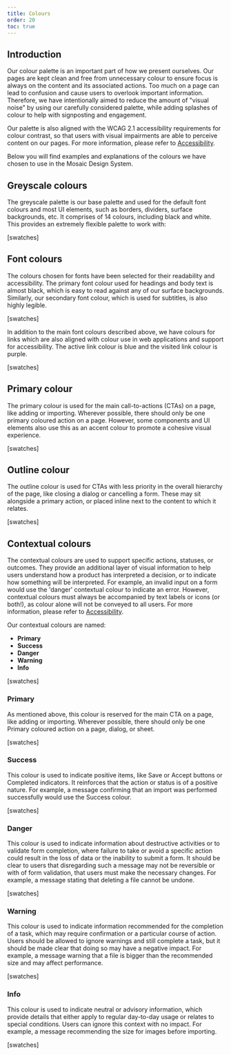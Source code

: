 ```yaml
---
title: Colours
order: 20
toc: true
---
```

## Introduction

Our colour palette is an important part of how we present ourselves. Our pages are kept clean and free from unnecessary colour to ensure focus is always on the content and its associated actions. Too much on a page can lead to confusion and cause users to overlook important information. Therefore, we have intentionally aimed to reduce the amount of "visual noise" by using our carefully considered palette, while adding splashes of colour to help with signposting and engagement.

Our palette is also aligned with the WCAG 2.1 accessibility requirements for colour contrast, so that users with visual impairments are able to perceive content on our pages. For more information, please refer to [Accessibility](/guidelines/accessibility).

Below you will find examples and explanations of the colours we have chosen to use in the Mosaic Design System. 

## Greyscale colours

The greyscale palette is our base palette and used for the default font colours and most UI elements, such as borders, dividers, surface backgrounds, etc. It comprises of 14 colours, including black and white. This provides an extremely flexible palette to work with:

\[swatches]

## Font colours

The colours chosen for fonts have been selected for their readability and accessibility. The primary font colour used for headings and body text is almost black, which is easy to read against any of our surface backgrounds. Similarly, our secondary font colour, which is used for subtitles, is also highly legible.

\[swatches]

In addition to the main font colours described above, we have colours for links which are also aligned with colour use in web applications and support for accessibility. The active link colour is blue and the visited link colour is purple.

\[swatches]

## Primary colour

The primary colour is used for the main call-to-actions (CTAs) on a page, like adding or importing. Wherever possible, there should only be one primary coloured action on a page. However, some components and UI elements also use this as an accent colour to promote a cohesive visual experience.

\[swatches]

## Outline colour

The outline colour is used for CTAs with less priority in the overall hierarchy of the page, like closing a dialog or cancelling a form. These may sit alongside a primary action, or placed inline next to the content to which it relates.

\[swatches]

## Contextual colours

The contextual colours are used to support specific actions, statuses, or outcomes. They provide an additional layer of visual information to help users understand how a product has interpreted a decision, or to indicate how something will be interpreted. For example, an invalid input on a form would use the 'danger' contextual colour to indicate an error. However, contextual colours must always be accompanied by text labels or icons (or both!), as colour alone will not be conveyed to all users. For more information, please refer to [Accessibility](/guidelines/accessibility).

Our contextual colours are named:

* **Primary**
* **Success**
* **Danger**
* **Warning**
* **Info**

\[swatches]

### Primary

As mentioned above, this colour is reserved for the main CTA on a page, like adding or importing. Wherever possible, there should only be one Primary coloured action on a page, dialog, or sheet.

\[swatches]

### Success

This colour is used to indicate positive items, like Save or Accept buttons or Completed indicators. It reinforces that the action or status is of a positive nature. For example, a message confirming that an import was performed successfully would use the Success colour.

\[swatches]

### Danger

This colour is used to indicate information about destructive activities or to validate form completion, where failure to take or avoid a specific action could result in the loss of data or the inability to submit a form. It should be clear to users that disregarding such a message may not be reversible or with of form validation, that users must make the necessary changes. For example, a message stating that deleting a file cannot be undone.

\[swatches]

### Warning

This colour is used to indicate information recommended for the completion of a task, which may require confirmation or a particular course of action. Users should be allowed to ignore warnings and still complete a task, but it should be made clear that doing so may have a negative impact. For example, a message warning that a file is bigger than the recommended size and may affect performance.

\[swatches]

### Info

This colour is used to indicate neutral or advisory information, which provide details that either apply to regular day-to-day usage or relates to special conditions. Users can ignore this context with no impact. For example, a message recommending the size for images before importing.

\[swatches]